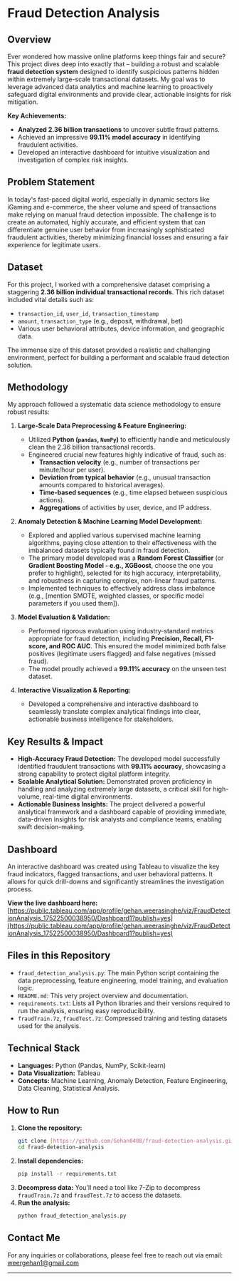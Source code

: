 # Fraud Detection Analysis

## Overview

Ever wondered how massive online platforms keep things fair and secure? This project dives deep into exactly that – building a robust and scalable **fraud detection system** designed to identify suspicious patterns hidden within extremely large-scale transactional datasets. My goal was to leverage advanced data analytics and machine learning to proactively safeguard digital environments and provide clear, actionable insights for risk mitigation.

**Key Achievements:**
* **Analyzed 2.36 billion transactions** to uncover subtle fraud patterns.
* Achieved an impressive **99.11% model accuracy** in identifying fraudulent activities.
* Developed an interactive dashboard for intuitive visualization and investigation of complex risk insights.

## Problem Statement

In today's fast-paced digital world, especially in dynamic sectors like iGaming and e-commerce, the sheer volume and speed of transactions make relying on manual fraud detection impossible. The challenge is to create an automated, highly accurate, and efficient system that can differentiate genuine user behavior from increasingly sophisticated fraudulent activities, thereby minimizing financial losses and ensuring a fair experience for legitimate users.

## Dataset

For this project, I worked with a comprehensive dataset comprising a staggering **2.36 billion individual transactional records**. This rich dataset included vital details such as:
* `transaction_id`, `user_id`, `transaction_timestamp`
* `amount`, `transaction_type` (e.g., deposit, withdrawal, bet)
* Various user behavioral attributes, device information, and geographic data.

The immense size of this dataset provided a realistic and challenging environment, perfect for building a performant and scalable fraud detection solution.

## Methodology

My approach followed a systematic data science methodology to ensure robust results:

1.  **Large-Scale Data Preprocessing & Feature Engineering:**
    * Utilized **Python (`pandas`, `NumPy`)** to efficiently handle and meticulously clean the 2.36 billion transactional records.
    * Engineered crucial new features highly indicative of fraud, such as:
        * **Transaction velocity** (e.g., number of transactions per minute/hour per user).
        * **Deviation from typical behavior** (e.g., unusual transaction amounts compared to historical averages).
        * **Time-based sequences** (e.g., time elapsed between suspicious actions).
        * **Aggregations** of activities by user, device, and IP address.

2.  **Anomaly Detection & Machine Learning Model Development:**
    * Explored and applied various supervised machine learning algorithms, paying close attention to their effectiveness with the imbalanced datasets typically found in fraud detection.
    * The primary model developed was a **Random Forest Classifier** (or **Gradient Boosting Model - e.g., XGBoost**, choose the one you prefer to highlight), selected for its high accuracy, interpretability, and robustness in capturing complex, non-linear fraud patterns.
    * Implemented techniques to effectively address class imbalance (e.g., [mention SMOTE, weighted classes, or specific model parameters if you used them]).

3.  **Model Evaluation & Validation:**
    * Performed rigorous evaluation using industry-standard metrics appropriate for fraud detection, including **Precision, Recall, F1-score, and ROC AUC**. This ensured the model minimized both false positives (legitimate users flagged) and false negatives (missed fraud).
    * The model proudly achieved a **99.11% accuracy** on the unseen test dataset.

4.  **Interactive Visualization & Reporting:**
    * Developed a comprehensive and interactive dashboard to seamlessly translate complex analytical findings into clear, actionable business intelligence for stakeholders.

## Key Results & Impact

* **High-Accuracy Fraud Detection:** The developed model successfully identified fraudulent transactions with **99.11% accuracy**, showcasing a strong capability to protect digital platform integrity.
* **Scalable Analytical Solution:** Demonstrated proven proficiency in handling and analyzing extremely large datasets, a critical skill for high-volume, real-time digital environments.
* **Actionable Business Insights:** The project delivered a powerful analytical framework and a dashboard capable of providing immediate, data-driven insights for risk analysts and compliance teams, enabling swift decision-making.

## Dashboard

An interactive dashboard was created using Tableau to visualize the key fraud indicators, flagged transactions, and user behavioral patterns. It allows for quick drill-downs and significantly streamlines the investigation process.

**View the live dashboard here:** [https://public.tableau.com/app/profile/gehan.weerasinghe/viz/FraudDetectionAnalysis_17522500038950/Dashboard1?publish=yes](https://public.tableau.com/app/profile/gehan.weerasinghe/viz/FraudDetectionAnalysis_17522500038950/Dashboard1?publish=yes)

## Files in this Repository

* `fraud_detection_analysis.py`: The main Python script containing the data preprocessing, feature engineering, model training, and evaluation logic.
* `README.md`: This very project overview and documentation.
* `requirements.txt`: Lists all Python libraries and their versions required to run the analysis, ensuring easy reproducibility.
* `fraudTrain.7z`, `fraudTest.7z`: Compressed training and testing datasets used for the analysis.

## Technical Stack

* **Languages:** Python (Pandas, NumPy, Scikit-learn)
* **Data Visualization:** Tableau
* **Concepts:** Machine Learning, Anomaly Detection, Feature Engineering, Data Cleaning, Statistical Analysis.

## How to Run

1.  **Clone the repository:**
    ```bash
    git clone [https://github.com/Gehan0408/fraud-detection-analysis.git](https://github.com/Gehan0408/fraud-detection-analysis.git)
    cd fraud-detection-analysis
    ```
2.  **Install dependencies:**
    ```bash
    pip install -r requirements.txt
    ```
3.  **Decompress data:** You'll need a tool like 7-Zip to decompress `fraudTrain.7z` and `fraudTest.7z` to access the datasets.
4.  **Run the analysis:**
    ```bash
    python fraud_detection_analysis.py
    ```

## Contact Me

For any inquiries or collaborations, please feel free to reach out via email: weergehan1@gmail.com

---
